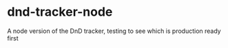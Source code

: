 # dnd-tracker-node
A node version of the DnD tracker, testing to see which is production ready first
